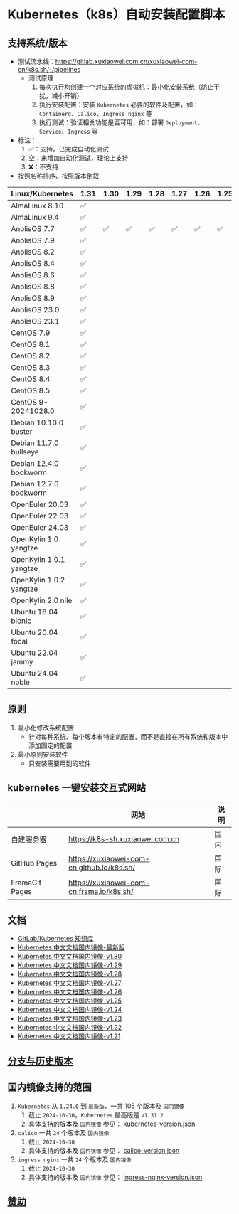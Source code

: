 # Kubernetes（k8s）自动安装配置脚本

## 支持系统/版本

- 测试流水线：https://gitlab.xuxiaowei.com.cn/xuxiaowei-com-cn/k8s.sh/-/pipelines
    - 测试原理
        1. 每次执行均创建一个对应系统的虚拟机：最小化安装系统（防止干扰，减小开销）
        2. 执行安装配置：安装 `Kubernetes` 必要的软件及配置，如：`Containerd`、`Calico`、`Ingress nginx` 等
        3. 执行测试：验证相关功能是否可用，如：部署 `Deployment`、`Service`、`Ingress` 等
- 标注：
    1. ✅：支持，已完成自动化测试
    2. 空：未增加自动化测试，理论上支持
    3. ❌：不支持
- 按照名称排序、按照版本倒叙

| Linux/Kubernetes        | 1.31 | 1.30 | 1.29 | 1.28 | 1.27 | 1.26 | 1.25 | 1.24 |
|-------------------------|------|------|------|------|------|------|------|------|
| AlmaLinux 8.10          | ✅    |      |      |      |      |      |      |      |
| AlmaLinux 9.4           | ✅    |      |      |      |      |      |      | ✅    |
| AnolisOS 7.7            | ✅    | ✅    | ✅    | ✅    | ✅    | ✅    | ✅    | ✅    |
| AnolisOS 7.9            | ✅    |      |      |      |      |      |      | ✅    |
| AnolisOS 8.2            | ✅    |      |      |      |      |      |      |      |
| AnolisOS 8.4            | ✅    |      |      |      |      |      |      |      |
| AnolisOS 8.6            | ✅    |      |      |      |      |      |      |      |
| AnolisOS 8.8            | ✅    |      |      |      |      |      |      |      |
| AnolisOS 8.9            | ✅    |      |      |      |      |      |      |      |
| AnolisOS 23.0           | ✅    |      |      |      |      |      |      |      |
| AnolisOS 23.1           | ✅    |      |      |      |      |      |      |      |
| CentOS 7.9              | ✅    |      |      |      |      |      |      |      |
| CentOS 8.1              | ✅    |      |      |      |      |      |      |      |
| CentOS 8.2              | ✅    |      |      |      |      |      |      |      |
| CentOS 8.3              | ✅    |      |      |      |      |      |      |      |
| CentOS 8.4              | ✅    |      |      |      |      |      |      |      |
| CentOS 8.5              | ✅    |      |      |      |      |      |      |      |
| CentOS 9-20241028.0     | ✅    |      |      |      |      |      |      | ✅    |
| Debian 10.10.0 buster   | ✅    |      |      |      |      |      |      | ✅    |
| Debian 11.7.0 bullseye  | ✅    |      |      |      |      |      |      |      |
| Debian 12.4.0 bookworm  | ✅    |      |      |      |      |      |      |      |
| Debian 12.7.0 bookworm  | ✅    |      |      |      |      |      |      |      |
| OpenEuler 20.03         | ✅    |      |      |      |      |      |      |      |
| OpenEuler 22.03         | ✅    |      |      |      |      |      |      |      |
| OpenEuler 24.03         | ✅    |      |      |      |      |      |      |      |
| OpenKylin 1.0 yangtze   | ✅    |      |      |      |      |      |      |      |
| OpenKylin 1.0.1 yangtze | ✅    |      |      |      |      |      |      |      |
| OpenKylin 1.0.2 yangtze | ✅    |      |      |      |      |      |      |      |
| OpenKylin 2.0 nile      | ✅    |      |      |      |      |      |      |      |
| Ubuntu 18.04 bionic     | ✅    |      |      |      |      |      |      |      |
| Ubuntu 20.04 focal      | ✅    |      |      |      |      |      |      |      |
| Ubuntu 22.04 jammy      | ✅    |      |      |      |      |      |      |      |
| Ubuntu 24.04 noble      | ✅    |      |      |      |      |      |      | ✅    |

## 原则

1. 最小化修改系统配置
    - 针对每种系统、每个版本有特定的配置，而不是直接在所有系统和版本中添加固定的配置
2. 最小原则安装软件
    - 只安装需要用到的软件

## kubernetes 一键安装交互式网站

|                | 网站                                         | 说明 |
|----------------|--------------------------------------------|----|
| 自建服务器          | https://k8s-sh.xuxiaowei.com.cn            | 国内 |
| GitHub Pages   | https://xuxiaowei-com-cn.github.io/k8s.sh/ | 国际 |
| FramaGit Pages | https://xuxiaowei-com-cn.frama.io/k8s.sh/  | 国际 |

## 文档

- [GitLab/Kubernetes 知识库](https://gitlab-k8s.xuxiaowei.com.cn)
- [Kubernetes 中文文档国内镜像-最新版](https://kubernetes.xuxiaowei.com.cn/zh-cn/)
- [Kubernetes 中文文档国内镜像-v1.30](https://kubernetes-v1-30.xuxiaowei.com.cn/zh-cn/)
- [Kubernetes 中文文档国内镜像-v1.29](https://kubernetes-v1-29.xuxiaowei.com.cn/zh-cn/)
- [Kubernetes 中文文档国内镜像-v1.28](https://kubernetes-v1-28.xuxiaowei.com.cn/zh-cn/)
- [Kubernetes 中文文档国内镜像-v1.27](https://kubernetes-v1-27.xuxiaowei.com.cn/zh-cn/)
- [Kubernetes 中文文档国内镜像-v1.26](https://kubernetes-v1-26.xuxiaowei.com.cn/zh-cn/)
- [Kubernetes 中文文档国内镜像-v1.25](https://kubernetes-v1-25.xuxiaowei.com.cn/zh-cn/)
- [Kubernetes 中文文档国内镜像-v1.24](https://kubernetes-v1-24.xuxiaowei.com.cn/zh-cn/)
- [Kubernetes 中文文档国内镜像-v1.23](https://kubernetes-v1-23.xuxiaowei.com.cn/zh-cn/)
- [Kubernetes 中文文档国内镜像-v1.22](https://kubernetes-v1-22.xuxiaowei.com.cn/zh-cn/)
- [Kubernetes 中文文档国内镜像-v1.21](https://kubernetes-v1-21.xuxiaowei.com.cn/zh-cn/)

## [分支与历史版本](history.md)

## 国内镜像支持的范围

1. `Kubernetes` 从 `1.24.0` 到 `最新版`，一共 105 个版本及 `国内镜像`
    1. 截止 `2024-10-30`，`Kubernetes` 最高版是 `v1.31.2`
    2. 具体支持的版本及 `国内镜像` 参见：
       [kubernetes-version.json](https://gitee.com/xuxiaowei-com-cn/k8s.sh/blob/docs/src/json/kubernetes-version.json)
2. `calico` 一共 `24` 个版本及 `国内镜像`
    1. 截止 `2024-10-30`
    2. 具体支持的版本及 `国内镜像` 参见：
       [calico-version.json](https://gitee.com/xuxiaowei-com-cn/k8s.sh/blob/docs/src/json/calico-version.json)
3. `ingress nginx` 一共 `24` 个版本及 `国内镜像`
    1. 截止 `2024-10-30`
    2. 具体支持的版本及 `国内镜像` 参见：
       [ingress-nginx-version.json](https://gitee.com/xuxiaowei-com-cn/k8s.sh/blob/docs/src/json/ingress-nginx-version.json)

## [赞助](https://docs.xuxiaowei.cloud/spring-cloud-xuxiaowei/guide/contributes.html)
